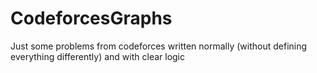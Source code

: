 # CodeforcesGraphs

Just some problems from codeforces written normally (without defining everything differently) and with clear logic
